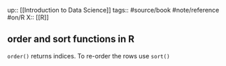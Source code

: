 up:: [[Introduction to Data Science]]
tags:: #source/book #note/reference #on/R 
X:: [[R]] 

## order and sort functions in R

`order()` returns indices. To re-order the rows use `sort()`

